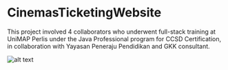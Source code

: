 ﻿# CinemasTicketingWebsite


This project involved 4 collaborators who underwent full-stack training at UniMAP Perlis under the Java Professional program for CCSD Certification, in collaboration with Yayasan Peneraju Pendidikan and GKK consultant.


![alt text](https://github.com/amreel1904/CinemasTicketingWebsite/blob/main/img/Behance.png?raw=true)
